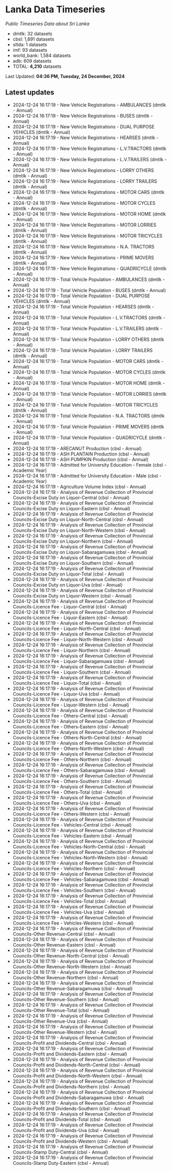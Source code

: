 # Lanka Data Timeseries
*Public Timeseries Data about Sri Lanka*

* dmtlk: 32 datasets
* cbsl: 1,891 datasets
* sltda: 1 datasets
* imf: 93 datasets
* world_bank: 1,584 datasets
* adb: 609 datasets
* TOTAL: **4,210** datasets

Last Updated: **04:36 PM, Tuesday, 24 December, 2024**

## Latest updates

* 2024-12-24 16:17:19 - New Vehicle Registrations - AMBULANCES (dmtlk - Annual)
* 2024-12-24 16:17:19 - New Vehicle Registrations - BUSES (dmtlk - Annual)
* 2024-12-24 16:17:19 - New Vehicle Registrations - DUAL PURPOSE VEHICLES (dmtlk - Annual)
* 2024-12-24 16:17:19 - New Vehicle Registrations - HEARSES (dmtlk - Annual)
* 2024-12-24 16:17:19 - New Vehicle Registrations - L.V.TRACTORS (dmtlk - Annual)
* 2024-12-24 16:17:19 - New Vehicle Registrations - L.V.TRAILERS (dmtlk - Annual)
* 2024-12-24 16:17:19 - New Vehicle Registrations - LORRY OTHERS (dmtlk - Annual)
* 2024-12-24 16:17:19 - New Vehicle Registrations - LORRY TRAILERS (dmtlk - Annual)
* 2024-12-24 16:17:19 - New Vehicle Registrations - MOTOR CARS (dmtlk - Annual)
* 2024-12-24 16:17:19 - New Vehicle Registrations - MOTOR CYCLES (dmtlk - Annual)
* 2024-12-24 16:17:19 - New Vehicle Registrations - MOTOR HOME (dmtlk - Annual)
* 2024-12-24 16:17:19 - New Vehicle Registrations - MOTOR LORRIES (dmtlk - Annual)
* 2024-12-24 16:17:19 - New Vehicle Registrations - MOTOR TRICYCLES (dmtlk - Annual)
* 2024-12-24 16:17:19 - New Vehicle Registrations - N.A. TRACTORS (dmtlk - Annual)
* 2024-12-24 16:17:19 - New Vehicle Registrations - PRIME MOVERS (dmtlk - Annual)
* 2024-12-24 16:17:19 - New Vehicle Registrations - QUADRICYCLE (dmtlk - Annual)
* 2024-12-24 16:17:19 - Total Vehicle Population - AMBULANCES (dmtlk - Annual)
* 2024-12-24 16:17:19 - Total Vehicle Population - BUSES (dmtlk - Annual)
* 2024-12-24 16:17:19 - Total Vehicle Population - DUAL PURPOSE VEHICLES (dmtlk - Annual)
* 2024-12-24 16:17:19 - Total Vehicle Population - HEARSES (dmtlk - Annual)
* 2024-12-24 16:17:19 - Total Vehicle Population - L.V.TRACTORS (dmtlk - Annual)
* 2024-12-24 16:17:19 - Total Vehicle Population - L.V.TRAILERS (dmtlk - Annual)
* 2024-12-24 16:17:19 - Total Vehicle Population - LORRY OTHERS (dmtlk - Annual)
* 2024-12-24 16:17:19 - Total Vehicle Population - LORRY TRAILERS (dmtlk - Annual)
* 2024-12-24 16:17:19 - Total Vehicle Population - MOTOR CARS (dmtlk - Annual)
* 2024-12-24 16:17:19 - Total Vehicle Population - MOTOR CYCLES (dmtlk - Annual)
* 2024-12-24 16:17:19 - Total Vehicle Population - MOTOR HOME (dmtlk - Annual)
* 2024-12-24 16:17:19 - Total Vehicle Population - MOTOR LORRIES (dmtlk - Annual)
* 2024-12-24 16:17:19 - Total Vehicle Population - MOTOR TRICYCLES (dmtlk - Annual)
* 2024-12-24 16:17:19 - Total Vehicle Population - N.A. TRACTORS (dmtlk - Annual)
* 2024-12-24 16:17:19 - Total Vehicle Population - PRIME MOVERS (dmtlk - Annual)
* 2024-12-24 16:17:19 - Total Vehicle Population - QUADRICYCLE (dmtlk - Annual)
* 2024-12-24 16:17:19 - ARECANUT Production (cbsl - Annual)
* 2024-12-24 16:17:19 - ASH PLANTAIN Production (cbsl - Annual)
* 2024-12-24 16:17:19 - ASH PUMPKIN Production (cbsl - Annual)
* 2024-12-24 16:17:19 - Admitted for University Education - Female (cbsl - Academic Year)
* 2024-12-24 16:17:19 - Admitted for University Education - Male (cbsl - Academic Year)
* 2024-12-24 16:17:19 - Agriculture Volume Index (cbsl - Annual)
* 2024-12-24 16:17:19 - Analysis of Revenue Collection of Provincial Councils-Excise Duty on Liquor-Central (cbsl - Annual)
* 2024-12-24 16:17:19 - Analysis of Revenue Collection of Provincial Councils-Excise Duty on Liquor-Eastern (cbsl - Annual)
* 2024-12-24 16:17:19 - Analysis of Revenue Collection of Provincial Councils-Excise Duty on Liquor-North-Central (cbsl - Annual)
* 2024-12-24 16:17:19 - Analysis of Revenue Collection of Provincial Councils-Excise Duty on Liquor-North-Western (cbsl - Annual)
* 2024-12-24 16:17:19 - Analysis of Revenue Collection of Provincial Councils-Excise Duty on Liquor-Northern (cbsl - Annual)
* 2024-12-24 16:17:19 - Analysis of Revenue Collection of Provincial Councils-Excise Duty on Liquor-Sabaragamuwa (cbsl - Annual)
* 2024-12-24 16:17:19 - Analysis of Revenue Collection of Provincial Councils-Excise Duty on Liquor-Southern (cbsl - Annual)
* 2024-12-24 16:17:19 - Analysis of Revenue Collection of Provincial Councils-Excise Duty on Liquor-Total (cbsl - Annual)
* 2024-12-24 16:17:19 - Analysis of Revenue Collection of Provincial Councils-Excise Duty on Liquor-Uva (cbsl - Annual)
* 2024-12-24 16:17:19 - Analysis of Revenue Collection of Provincial Councils-Excise Duty on Liquor-Western (cbsl - Annual)
* 2024-12-24 16:17:19 - Analysis of Revenue Collection of Provincial Councils-Licence Fee - Liquor-Central (cbsl - Annual)
* 2024-12-24 16:17:19 - Analysis of Revenue Collection of Provincial Councils-Licence Fee - Liquor-Eastern (cbsl - Annual)
* 2024-12-24 16:17:19 - Analysis of Revenue Collection of Provincial Councils-Licence Fee - Liquor-North-Central (cbsl - Annual)
* 2024-12-24 16:17:19 - Analysis of Revenue Collection of Provincial Councils-Licence Fee - Liquor-North-Western (cbsl - Annual)
* 2024-12-24 16:17:19 - Analysis of Revenue Collection of Provincial Councils-Licence Fee - Liquor-Northern (cbsl - Annual)
* 2024-12-24 16:17:19 - Analysis of Revenue Collection of Provincial Councils-Licence Fee - Liquor-Sabaragamuwa (cbsl - Annual)
* 2024-12-24 16:17:19 - Analysis of Revenue Collection of Provincial Councils-Licence Fee - Liquor-Southern (cbsl - Annual)
* 2024-12-24 16:17:19 - Analysis of Revenue Collection of Provincial Councils-Licence Fee - Liquor-Total (cbsl - Annual)
* 2024-12-24 16:17:19 - Analysis of Revenue Collection of Provincial Councils-Licence Fee - Liquor-Uva (cbsl - Annual)
* 2024-12-24 16:17:19 - Analysis of Revenue Collection of Provincial Councils-Licence Fee - Liquor-Western (cbsl - Annual)
* 2024-12-24 16:17:19 - Analysis of Revenue Collection of Provincial Councils-Licence Fee - Others-Central (cbsl - Annual)
* 2024-12-24 16:17:19 - Analysis of Revenue Collection of Provincial Councils-Licence Fee - Others-Eastern (cbsl - Annual)
* 2024-12-24 16:17:19 - Analysis of Revenue Collection of Provincial Councils-Licence Fee - Others-North-Central (cbsl - Annual)
* 2024-12-24 16:17:19 - Analysis of Revenue Collection of Provincial Councils-Licence Fee - Others-North-Western (cbsl - Annual)
* 2024-12-24 16:17:19 - Analysis of Revenue Collection of Provincial Councils-Licence Fee - Others-Northern (cbsl - Annual)
* 2024-12-24 16:17:19 - Analysis of Revenue Collection of Provincial Councils-Licence Fee - Others-Sabaragamuwa (cbsl - Annual)
* 2024-12-24 16:17:19 - Analysis of Revenue Collection of Provincial Councils-Licence Fee - Others-Southern (cbsl - Annual)
* 2024-12-24 16:17:19 - Analysis of Revenue Collection of Provincial Councils-Licence Fee - Others-Total (cbsl - Annual)
* 2024-12-24 16:17:19 - Analysis of Revenue Collection of Provincial Councils-Licence Fee - Others-Uva (cbsl - Annual)
* 2024-12-24 16:17:19 - Analysis of Revenue Collection of Provincial Councils-Licence Fee - Others-Western (cbsl - Annual)
* 2024-12-24 16:17:19 - Analysis of Revenue Collection of Provincial Councils-Licence Fee - Vehicles-Central (cbsl - Annual)
* 2024-12-24 16:17:19 - Analysis of Revenue Collection of Provincial Councils-Licence Fee - Vehicles-Eastern (cbsl - Annual)
* 2024-12-24 16:17:19 - Analysis of Revenue Collection of Provincial Councils-Licence Fee - Vehicles-North-Central (cbsl - Annual)
* 2024-12-24 16:17:19 - Analysis of Revenue Collection of Provincial Councils-Licence Fee - Vehicles-North-Western (cbsl - Annual)
* 2024-12-24 16:17:19 - Analysis of Revenue Collection of Provincial Councils-Licence Fee - Vehicles-Northern (cbsl - Annual)
* 2024-12-24 16:17:19 - Analysis of Revenue Collection of Provincial Councils-Licence Fee - Vehicles-Sabaragamuwa (cbsl - Annual)
* 2024-12-24 16:17:19 - Analysis of Revenue Collection of Provincial Councils-Licence Fee - Vehicles-Southern (cbsl - Annual)
* 2024-12-24 16:17:19 - Analysis of Revenue Collection of Provincial Councils-Licence Fee - Vehicles-Total (cbsl - Annual)
* 2024-12-24 16:17:19 - Analysis of Revenue Collection of Provincial Councils-Licence Fee - Vehicles-Uva (cbsl - Annual)
* 2024-12-24 16:17:19 - Analysis of Revenue Collection of Provincial Councils-Licence Fee - Vehicles-Western (cbsl - Annual)
* 2024-12-24 16:17:19 - Analysis of Revenue Collection of Provincial Councils-Other Revenue-Central (cbsl - Annual)
* 2024-12-24 16:17:19 - Analysis of Revenue Collection of Provincial Councils-Other Revenue-Eastern (cbsl - Annual)
* 2024-12-24 16:17:19 - Analysis of Revenue Collection of Provincial Councils-Other Revenue-North-Central (cbsl - Annual)
* 2024-12-24 16:17:19 - Analysis of Revenue Collection of Provincial Councils-Other Revenue-North-Western (cbsl - Annual)
* 2024-12-24 16:17:19 - Analysis of Revenue Collection of Provincial Councils-Other Revenue-Northern (cbsl - Annual)
* 2024-12-24 16:17:19 - Analysis of Revenue Collection of Provincial Councils-Other Revenue-Sabaragamuwa (cbsl - Annual)
* 2024-12-24 16:17:19 - Analysis of Revenue Collection of Provincial Councils-Other Revenue-Southern (cbsl - Annual)
* 2024-12-24 16:17:19 - Analysis of Revenue Collection of Provincial Councils-Other Revenue-Total (cbsl - Annual)
* 2024-12-24 16:17:19 - Analysis of Revenue Collection of Provincial Councils-Other Revenue-Uva (cbsl - Annual)
* 2024-12-24 16:17:19 - Analysis of Revenue Collection of Provincial Councils-Other Revenue-Western (cbsl - Annual)
* 2024-12-24 16:17:19 - Analysis of Revenue Collection of Provincial Councils-Profit and Dividends-Central (cbsl - Annual)
* 2024-12-24 16:17:19 - Analysis of Revenue Collection of Provincial Councils-Profit and Dividends-Eastern (cbsl - Annual)
* 2024-12-24 16:17:19 - Analysis of Revenue Collection of Provincial Councils-Profit and Dividends-North-Central (cbsl - Annual)
* 2024-12-24 16:17:19 - Analysis of Revenue Collection of Provincial Councils-Profit and Dividends-North-Western (cbsl - Annual)
* 2024-12-24 16:17:19 - Analysis of Revenue Collection of Provincial Councils-Profit and Dividends-Northern (cbsl - Annual)
* 2024-12-24 16:17:19 - Analysis of Revenue Collection of Provincial Councils-Profit and Dividends-Sabaragamuwa (cbsl - Annual)
* 2024-12-24 16:17:19 - Analysis of Revenue Collection of Provincial Councils-Profit and Dividends-Southern (cbsl - Annual)
* 2024-12-24 16:17:19 - Analysis of Revenue Collection of Provincial Councils-Profit and Dividends-Total (cbsl - Annual)
* 2024-12-24 16:17:19 - Analysis of Revenue Collection of Provincial Councils-Profit and Dividends-Uva (cbsl - Annual)
* 2024-12-24 16:17:19 - Analysis of Revenue Collection of Provincial Councils-Profit and Dividends-Western (cbsl - Annual)
* 2024-12-24 16:17:19 - Analysis of Revenue Collection of Provincial Councils-Stamp Duty-Central (cbsl - Annual)
* 2024-12-24 16:17:19 - Analysis of Revenue Collection of Provincial Councils-Stamp Duty-Eastern (cbsl - Annual)